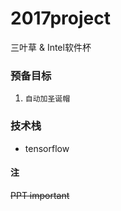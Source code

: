# 2017project
三叶草 & Intel软件杯

### 预备目标
1. ``自动加圣诞帽``

### 技术栈
- tensorflow

#### 注
~~PPT important~~
